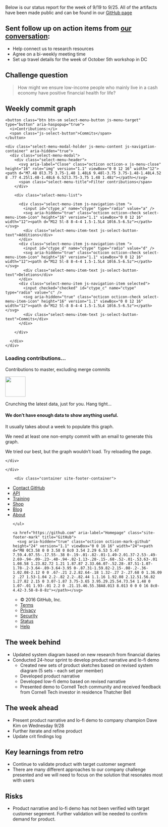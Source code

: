 Below is our status report for the week of 9/19 to 9/25. All of the artifacts have been made public and can be found in our [GitHub page](https://github.com/Cash-Economy/BMGF)

## Sent follow up on action items from [our conversation](https://github.com/Cash-Economy/BMGF/blob/master/research/External%20meeting%20log.md):

* Help connect us to research resources
*	Agree on a bi-weekly meeting time
*	Set up travel details for the week of October 5th workshop in DC

## Challenge question

> How might we ensure low-income people who mainly live in a cash economy have positive financial health for life?

## Weekly commit graph


<div class="graph-filter clearfix">
  <div class="select-menu float-right js-menu-container js-select-menu js-contribution-container">

    <button class="btn btn-sm select-menu-button js-menu-target" type="button" aria-haspopup="true">
      <i>Contributions:</i>
      <span class="js-select-button">Commits</span>
    </button>

    <div class="select-menu-modal-holder js-menu-content js-navigation-container" aria-hidden="true">
      <div class="select-menu-modal">
        <div class="select-menu-header">
          <svg aria-label="Close" class="octicon octicon-x js-menu-close" height="16" role="img" version="1.1" viewBox="0 0 12 16" width="12"><path d="M7.48 8l3.75 3.75-1.48 1.48L6 9.48l-3.75 3.75-1.48-1.48L4.52 8 .77 4.25l1.48-1.48L6 6.52l3.75-3.75 1.48 1.48z"></path></svg>
          <span class="select-menu-title">Filter contributions</span>
        </div>

        <div class="select-menu-list">

          <div class="select-menu-item js-navigation-item ">
            <input id="ctype_a" name="ctype" type="radio" value="a" />
            <svg aria-hidden="true" class="octicon octicon-check select-menu-item-icon" height="16" version="1.1" viewBox="0 0 12 16" width="12"><path d="M12 5l-8 8-4-4 1.5-1.5L4 10l6.5-6.5z"></path></svg>
            <div class="select-menu-item-text js-select-button-text">Additions</div>
          </div>
          <div class="select-menu-item js-navigation-item ">
            <input id="ctype_d" name="ctype" type="radio" value="d" />
            <svg aria-hidden="true" class="octicon octicon-check select-menu-item-icon" height="16" version="1.1" viewBox="0 0 12 16" width="12"><path d="M12 5l-8 8-4-4 1.5-1.5L4 10l6.5-6.5z"></path></svg>
            <div class="select-menu-item-text js-select-button-text">Deletions</div>
          </div>
          <div class="select-menu-item js-navigation-item selected">
            <input checked="checked" id="ctype_c" name="ctype" type="radio" value="c" />
            <svg aria-hidden="true" class="octicon octicon-check select-menu-item-icon" height="16" version="1.1" viewBox="0 0 12 16" width="12"><path d="M12 5l-8 8-4-4 1.5-1.5L4 10l6.5-6.5z"></path></svg>
            <div class="select-menu-item-text js-select-button-text">Commits</div>
          </div>

        </div>

      </div>
    </div>
  </div>

  <h3 class="js-date-range">Loading contributions…</h3>
  <p class="info">Contributions to master, excluding merge commits</p>

</div>

<div class="graphs" data-repo-url="https://github.com/Cash-Economy/BMGF">
  <div id="contributors-master" class="tint-box"></div>
  <div id="contributors" class="clearfix js-graph graph-canvas contributors-graph" data-graph-name="contributors" data-graph-width="458" data-url="/Cash-Economy/BMGF/graphs/contributors-data">
    <div class="activity">
  <img class="graph-loading dots" src="https://assets-cdn.github.com/images/spinners/octocat-spinner-128.gif" width="64" alt="">
  <div class="graph-loading msg">
    <p>Crunching the latest data, just for you. Hang tight…</p>
  </div>
  <div class="graph-empty msg mt-6">
    <h4>We don’t have enough data to show anything useful.</h4>
    <p>It usually takes about a week to populate this graph.</p>
  </div>
  <div class="graph-no-usable-data msg mt-6">
    <p>We need at least one non-empty commit with an email to generate this graph.</p>
  </div>
</div>

<div class="graph-error error mt-6">
  <p>We tried our best, but the graph wouldn’t load. Try reloading the page.</p>
</div>

  </div>
</div>


  </div>
  <div class="modal-backdrop js-touch-events"></div>
</div>


    </div>
  </div>

    </div>

        <div class="container site-footer-container">
  <div class="site-footer" role="contentinfo">
    <ul class="site-footer-links float-right">
        <li><a href="https://github.com/contact" data-ga-click="Footer, go to contact, text:contact">Contact GitHub</a></li>
      <li><a href="https://developer.github.com" data-ga-click="Footer, go to api, text:api">API</a></li>
      <li><a href="https://training.github.com" data-ga-click="Footer, go to training, text:training">Training</a></li>
      <li><a href="https://shop.github.com" data-ga-click="Footer, go to shop, text:shop">Shop</a></li>
        <li><a href="https://github.com/blog" data-ga-click="Footer, go to blog, text:blog">Blog</a></li>
        <li><a href="https://github.com/about" data-ga-click="Footer, go to about, text:about">About</a></li>

    </ul>

    <a href="https://github.com" aria-label="Homepage" class="site-footer-mark" title="GitHub">
      <svg aria-hidden="true" class="octicon octicon-mark-github" height="24" version="1.1" viewBox="0 0 16 16" width="24"><path d="M8 0C3.58 0 0 3.58 0 8c0 3.54 2.29 6.53 5.47 7.59.4.07.55-.17.55-.38 0-.19-.01-.82-.01-1.49-2.01.37-2.53-.49-2.69-.94-.09-.23-.48-.94-.82-1.13-.28-.15-.68-.52-.01-.53.63-.01 1.08.58 1.23.82.72 1.21 1.87.87 2.33.66.07-.52.28-.87.51-1.07-1.78-.2-3.64-.89-3.64-3.95 0-.87.31-1.59.82-2.15-.08-.2-.36-1.02.08-2.12 0 0 .67-.21 2.2.82.64-.18 1.32-.27 2-.27.68 0 1.36.09 2 .27 1.53-1.04 2.2-.82 2.2-.82.44 1.1.16 1.92.08 2.12.51.56.82 1.27.82 2.15 0 3.07-1.87 3.75-3.65 3.95.29.25.54.73.54 1.48 0 1.07-.01 1.93-.01 2.2 0 .21.15.46.55.38A8.013 8.013 0 0 0 16 8c0-4.42-3.58-8-8-8z"></path></svg>
</a>
    <ul class="site-footer-links">
      <li>&copy; 2016 <span title="0.15763s from github-fe125-cp1-prd.iad.github.net">GitHub</span>, Inc.</li>
        <li><a href="https://github.com/site/terms" data-ga-click="Footer, go to terms, text:terms">Terms</a></li>
        <li><a href="https://github.com/site/privacy" data-ga-click="Footer, go to privacy, text:privacy">Privacy</a></li>
        <li><a href="https://github.com/security" data-ga-click="Footer, go to security, text:security">Security</a></li>
        <li><a href="https://status.github.com/" data-ga-click="Footer, go to status, text:status">Status</a></li>
        <li><a href="https://help.github.com" data-ga-click="Footer, go to help, text:help">Help</a></li>
    </ul>
  </div>
</div>



## The week behind

* Updated system diagram based on new research from financial diaries
* Conducted 24-hour sprint to develop product narrative and lo-fi demo
  * Created new sets of product sketches based on revised system diagram (5 sets - each set per member)
  * Developed product narrative
  * Developed low-fi demo based on revised narrative
  * Presented demo to Cornell Tech community and received feedback from Cornell Tech investor in residence Thatcher Bell

## The week ahead

* Present product narrative and lo-fi demo to company champion Dave Kim on Wednesday 9/28
* Further iterate and refine product
* Update crit findings log

## Key learnings from retro

* Continue to validate product with target customer segment
* There are many different approaches to our company challenge presented and we will need to focus on the solution that resonates most with users

## Risks

* Product narrative and lo-fi demo has not been verified with target customer segement. Further validation will be needed to confirm demand for product.
